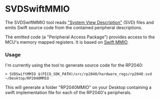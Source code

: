 # SVDSwiftMMIO

The SVDSwiftMMIO tool reads ["System View Description"](https://www.keil.com/pack/doc/CMSIS/SVD/html/index.html) (SVD) files and emits
Swift source code from the contained peripheral descriptions.

The emitted code (a "Peripheral Access Package") provides access to the MCU's
memory mapped registers. It is based on [Swift MMIO](https://github.com/apple/swift-mmio).

### Usage

I'm currently using the tool to generate source code for the RP2040: 

    > SVDSwiftMMIO $(PICO_SDK_PATH)/src/rp2040/hardware_regs/rp2040.svd ~/Desktop/RP2040MMIO

This will generate a folder "RP2040MMIO" on your Desktop containing a swift
implementation file for each of the RP2040's peripherals.  
